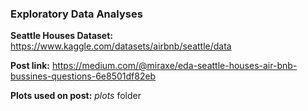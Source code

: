 ### Exploratory Data Analyses 

**Seattle Houses Dataset:** https://www.kaggle.com/datasets/airbnb/seattle/data

**Post link:** https://medium.com/@miraxe/eda-seattle-houses-air-bnb-bussines-questions-6e8501df82eb

**Plots used on post:** _plots_ folder
